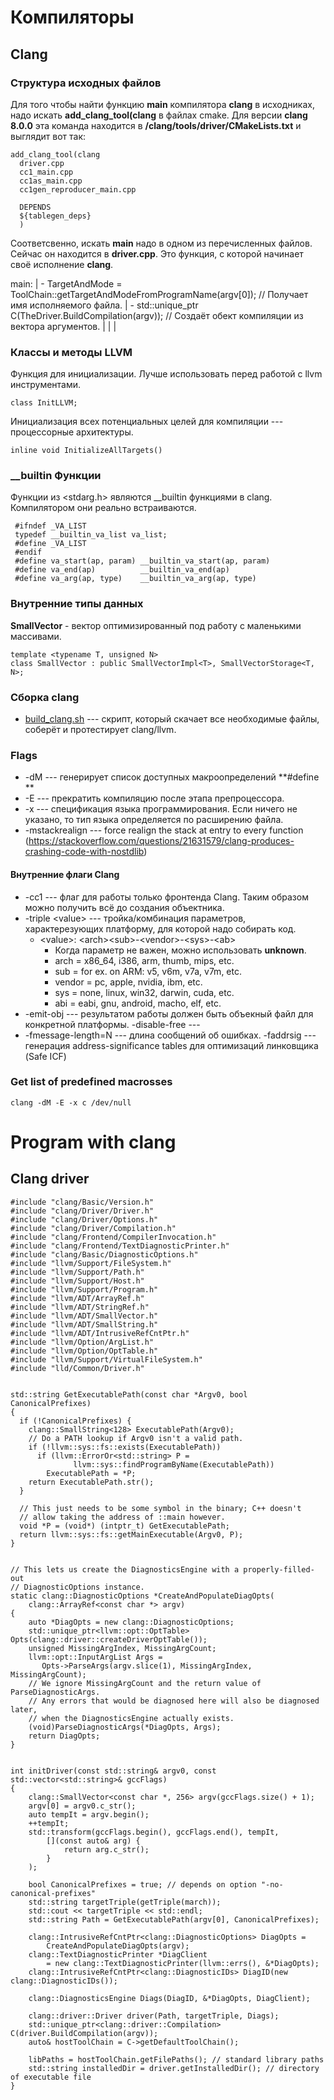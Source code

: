 # Компиляторы
## Clang
### Структура исходных файлов
Для того чтобы найти функцию __main__ компилятора __clang__ в исходниках, надо искать __add_clang_tool(clang__ в файлах cmake. Для версии __clang 8.0.0__ эта команда находится в __/clang/tools/driver/CMakeLists.txt__ и выглядит вот так:
```
add_clang_tool(clang
  driver.cpp
  cc1_main.cpp
  cc1as_main.cpp
  cc1gen_reproducer_main.cpp

  DEPENDS
  ${tablegen_deps}
  )
```
Соответсвенно, искать __main__ надо в одном из перечисленных файлов. Сейчас он находится в __driver.cpp__. Это функция, с которой начинает своё исполнение __clang__.

main:
| - TargetAndMode = ToolChain::getTargetAndModeFromProgramName(argv[0]); // Получает имя исполняемого файла.
| - std::unique_ptr<Compilation> C(TheDriver.BuildCompilation(argv)); // Создаёт обект компиляции из вектора аргументов.
|
|
|


### Классы и методы LLVM
Функция для инициализации. Лучше использовать перед работой с llvm инструментами.
```
class InitLLVM;
```
Инициализация всех потенциальных целей для компиляции --- процессорные архитектуры.
```
inline void InitializeAllTargets()
```


### __builtin Функции
Функции из <stdarg.h\> являются __builtin функциями в clang. Компилятором они реально встраиваются. 
```
 #ifndef _VA_LIST
 typedef __builtin_va_list va_list;
 #define _VA_LIST
 #endif
 #define va_start(ap, param) __builtin_va_start(ap, param)
 #define va_end(ap)          __builtin_va_end(ap)
 #define va_arg(ap, type)    __builtin_va_arg(ap, type)
```

 
### Внутренние типы данных
__SmallVector__ - вектор оптимизированный под работу с маленькими массивами.
```
template <typename T, unsigned N>
class SmallVector : public SmallVectorImpl<T>, SmallVectorStorage<T, N>;
```

### Сборка clang
* [build_clang.sh](./build_clang.sh) --- скрипт, который скачает все необходимые файлы, соберёт и протестирует clang/llvm.


### Flags
 * -dM --- генерирует список доступных макроопределений **#define **
 * -E --- прекратить компиляцию после этапа препроцессора.
 * -x --- спецификация языка программирования. Если ничего не указано, то тип языка определяется по расширению файла.
 * -mstackrealign --- force realign the stack at entry to every function (https://stackoverflow.com/questions/21631579/clang-produces-crashing-code-with-nostdlib)

#### Внутренние флаги Clang
* -cc1 --- флаг для работы только фронтенда Clang. Таким образом можно получить всё до создания объектника.
* -triple <value\> --- тройка/комбинация параметров, характерезующих платформу, для которой надо собирать код. 
	* <value\>: <arch\><sub\>-<vendor\>-<sys\>-<ab\>
		* Когда параметр не важен, можно использовать __unknown__.
		* arch = x86_64, i386, arm, thumb, mips, etc.
		* sub = for ex. on ARM: v5, v6m, v7a, v7m, etc.
		* vendor = pc, apple, nvidia, ibm, etc.
		* sys = none, linux, win32, darwin, cuda, etc.
		* abi = eabi, gnu, android, macho, elf, etc.
* -emit-obj --- результатом работы должен быть объекный файл для конкретной платформы.
-disable-free --- 
* -fmessage-length=N --- длина сообщений об ошибках.
-faddrsig --- генерация address-significance tables для оптимизаций линковщика (Safe ICF)


### Get list of predefined macrosses
```
clang -dM -E -x c /dev/null
```


# Program with clang
## Clang driver
```
#include "clang/Basic/Version.h"
#include "clang/Driver/Driver.h"
#include "clang/Driver/Options.h"
#include "clang/Driver/Compilation.h"
#include "clang/Frontend/CompilerInvocation.h"
#include "clang/Frontend/TextDiagnosticPrinter.h"
#include "clang/Basic/DiagnosticOptions.h"
#include "llvm/Support/FileSystem.h"
#include "llvm/Support/Path.h"
#include "llvm/Support/Host.h"
#include "llvm/Support/Program.h"
#include "llvm/ADT/ArrayRef.h"
#include "llvm/ADT/StringRef.h"
#include "llvm/ADT/SmallVector.h"
#include "llvm/ADT/SmallString.h"
#include "llvm/ADT/IntrusiveRefCntPtr.h"
#include "llvm/Option/ArgList.h"
#include "llvm/Option/OptTable.h"
#include "llvm/Support/VirtualFileSystem.h"
#include "lld/Common/Driver.h"


std::string GetExecutablePath(const char *Argv0, bool CanonicalPrefixes)
{
  if (!CanonicalPrefixes) {
    clang::SmallString<128> ExecutablePath(Argv0);
    // Do a PATH lookup if Argv0 isn't a valid path.
    if (!llvm::sys::fs::exists(ExecutablePath))
      if (llvm::ErrorOr<std::string> P =
              llvm::sys::findProgramByName(ExecutablePath))
        ExecutablePath = *P;
    return ExecutablePath.str();
  }

  // This just needs to be some symbol in the binary; C++ doesn't
  // allow taking the address of ::main however.
  void *P = (void*) (intptr_t) GetExecutablePath;
  return llvm::sys::fs::getMainExecutable(Argv0, P);
}


// This lets us create the DiagnosticsEngine with a properly-filled-out
// DiagnosticOptions instance.
static clang::DiagnosticOptions *CreateAndPopulateDiagOpts(
    clang::ArrayRef<const char *> argv)
{
    auto *DiagOpts = new clang::DiagnosticOptions;
    std::unique_ptr<llvm::opt::OptTable> Opts(clang::driver::createDriverOptTable());
    unsigned MissingArgIndex, MissingArgCount;
    llvm::opt::InputArgList Args =
       Opts->ParseArgs(argv.slice(1), MissingArgIndex, MissingArgCount);
    // We ignore MissingArgCount and the return value of ParseDiagnosticArgs.
    // Any errors that would be diagnosed here will also be diagnosed later,
    // when the DiagnosticsEngine actually exists.
    (void)ParseDiagnosticArgs(*DiagOpts, Args);
    return DiagOpts;
}


int initDriver(const std::string& argv0, const std::vector<std::string>& gccFlags)
{
    clang::SmallVector<const char *, 256> argv(gccFlags.size() + 1);
    argv[0] = argv0.c_str();
    auto tempIt = argv.begin();
    ++tempIt;
    std::transform(gccFlags.begin(), gccFlags.end(), tempIt,
        [](const auto& arg) {
            return arg.c_str();
        }
    );

    bool CanonicalPrefixes = true; // depends on option "-no-canonical-prefixes"
    std::string targetTriple(getTriple(march));
    std::cout << targetTriple << std::endl;
    std::string Path = GetExecutablePath(argv[0], CanonicalPrefixes);

    clang::IntrusiveRefCntPtr<clang::DiagnosticOptions> DiagOpts =
        CreateAndPopulateDiagOpts(argv);
    clang::TextDiagnosticPrinter *DiagClient
        = new clang::TextDiagnosticPrinter(llvm::errs(), &*DiagOpts);
    clang::IntrusiveRefCntPtr<clang::DiagnosticIDs> DiagID(new clang::DiagnosticIDs());

    clang::DiagnosticsEngine Diags(DiagID, &*DiagOpts, DiagClient);

    clang::driver::Driver driver(Path, targetTriple, Diags);
    std::unique_ptr<clang::driver::Compilation> C(driver.BuildCompilation(argv));
    auto& hostToolChain = C->getDefaultToolChain(); 

    libPaths = hostToolChain.getFilePaths(); // standard library paths
    std::string installedDir = driver.getInstalledDir(); // directory of executable file 
}
```